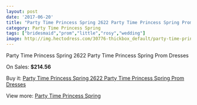 ```yaml
---
layout: post
date: '2017-06-20'
title: "Party Time Princess Spring 2622 Party Time Princess Spring Prom Dresses"
category: Party Time Princess Spring
tags: ["bridesmaid","prom","little","rosy","wedding"]
image: http://img.hectodress.com/30776-thickbox_default/party-time-princess-spring-2622-party-time-princess-spring-prom-dresses.jpg
---
```

Party Time Princess Spring 2622 Party Time Princess Spring Prom Dresses

On Sales: **$214.56**
<a href="https://www.hectodress.com/party-time-princess-spring/14150-party-time-princess-spring-2622-party-time-princess-spring-prom-dresses.html"><amp-img layout="responsive" width="600" height="600" src="//img.hectodress.com/30776-thickbox_default/party-time-princess-spring-2622-party-time-princess-spring-prom-dresses.jpg" alt="Party Time Princess Spring 2622 Party Time Princess Spring Prom Dresses 0" /></a>

Buy it: [Party Time Princess Spring 2622 Party Time Princess Spring Prom Dresses](https://www.hectodress.com/party-time-princess-spring/14150-party-time-princess-spring-2622-party-time-princess-spring-prom-dresses.html "Party Time Princess Spring 2622 Party Time Princess Spring Prom Dresses")

View more: [Party Time Princess Spring](https://www.hectodress.com/244-party-time-princess-spring "Party Time Princess Spring")